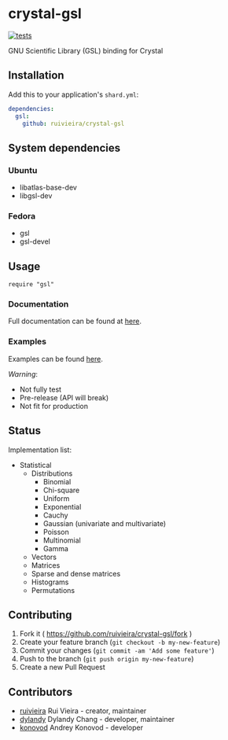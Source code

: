 # crystal-gsl

[![tests](https://github.com/ruivieira/crystal-gsl/actions/workflows/main.yml/badge.svg)](https://github.com/ruivieira/crystal-gsl/actions/workflows/main.yml)

GNU Scientific Library (GSL) binding for Crystal

## Installation

Add this to your application's `shard.yml`:

```yaml
dependencies:
  gsl:
    github: ruivieira/crystal-gsl
```

## System dependencies

### Ubuntu

- libatlas-base-dev
- libgsl-dev

### Fedora

- gsl
- gsl-devel

## Usage

```crystal
require "gsl"
```

### Documentation

Full documentation can be found at [here](https://ruivieira.github.io/crystal-gsl/).

### Examples

Examples can be found [here](https://ruivieira.github.io/projects/crystal-gsl/).

_Warning_:

- Not fully test
- Pre-release (API will break)
- Not fit for production

## Status

Implementation list:

- Statistical
  - Distributions
    - Binomial
    - Chi-square
    - Uniform
    - Exponential
    - Cauchy
    - Gaussian (univariate and multivariate)
    - Poisson
    - Multinomial
    - Gamma
  - Vectors
  - Matrices
  - Sparse and dense matrices
  - Histograms
  - Permutations

## Contributing

1. Fork it ( https://github.com/ruivieira/crystal-gsl/fork )
2. Create your feature branch (`git checkout -b my-new-feature`)
3. Commit your changes (`git commit -am 'Add some feature'`)
4. Push to the branch (`git push origin my-new-feature`)
5. Create a new Pull Request

## Contributors

- [ruivieira](https://github.com/ruivieira) Rui Vieira - creator, maintainer
- [dylandy](https://github.com/dylandy) Dylandy Chang - developer, maintainer
- [konovod](https://github.com/konovod) Andrey Konovod - developer
